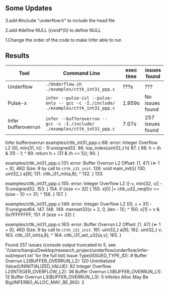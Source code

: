 ## Some Updates

3.add #include "underflow.h" to include the head file

2.add #define NULL ((void*)0) to define NULL

1.Change the order of the code to make Infer able to run

## Results

|Tool|Command Line|exec time|issues found                         |
|----------------|-------------------------------|-----------------------------|---------------------------|
|Underflow|`./Underflow.sh ./examples/cttk_int31_ppp.c `|???s|???|
|Pulse-x|`infer --pulse-isl --pulse-only -- gcc -c -I./include/ ./examples/cttk_int31_ppp.c`|1.959s|No issues found|
|Infer bufferoverrun|`infer --bufferoverrun -- gcc -c -I./include/ ./examples/cttk_int31_ppp.c`|7.07s|257 issues found|







Infer bufferoverrun
examples/cttk_int31_ppp.c:88: error: Integer Overflow L2
  ([0, min(31, `h`)] - 1):unsigned32.
  86. top_index(uint32_t h)
  87. {
  88.  h = (h & 31) - 1;
       ^
  89.  return h + (31 & (h >> 5));
  90. }

examples/cttk_int31_ppp.c:131: error: Buffer Overrun L2
  Offset: [1, 47] (⇐ 1 + [0, 46]) Size: 9 by call to `cttk_i31_init`.
  129. void main_init(){
  130.   uint32_t a[9];
  131.   cttk_i31_init(a,8);
         ^
  132. }
  133. 

examples/cttk_int31_ppp.c:155: error: Integer Overflow L2
  ([-`x`, min(32, `x`)] - 1):unsigned32.
  153.  }
  154.  if (size <= 32) {
  155.   x[0] |= cttk_u32_neq0(v >> (size - 1)) << 31;
                 ^
  156.  }
  157. }

examples/cttk_int31_ppp.c:149: error: Integer Overflow L2
  ([0, `x` + 31] - 1):unsigned64.
  147. 
  148. 
  149.  memset32(x + 2, 0, (len - 1));
        ^
  150.  x[1] = v & 0x7FFFFFFF;
  151.  if (size >= 32) {

examples/cttk_int31_ppp.c:163: error: Buffer Overrun L2
  Offset: [1, 47] (⇐ 1 + [0, 46]) Size: 9 by call to `cttk_i31_init`.
  161.   uint32_t a[9];
  162.   uint32_t v;
  163.   cttk_i31_init(a,8);
         ^
  164.   cttk_i31_set_u32(a,v);
  165. }


Found 257 issues (console output truncated to 5, see '/Users/tianqiu/Desktop/research_project/underflow/underflow/infer-out/report.txt' for the full list)
                          Issue Type(ISSUED_TYPE_ID): #
                Buffer Overrun L2(BUFFER_OVERRUN_L2): 120
            Uninitialized Value(UNINITIALIZED_VALUE): 82
            Integer Overflow L2(INTEGER_OVERFLOW_L2): 36
                Buffer Overrun L1(BUFFER_OVERRUN_L1): 12
                Buffer Overrun L3(BUFFER_OVERRUN_L3): 5
  Inferbo Alloc May Be Big(INFERBO_ALLOC_MAY_BE_BIG): 2
